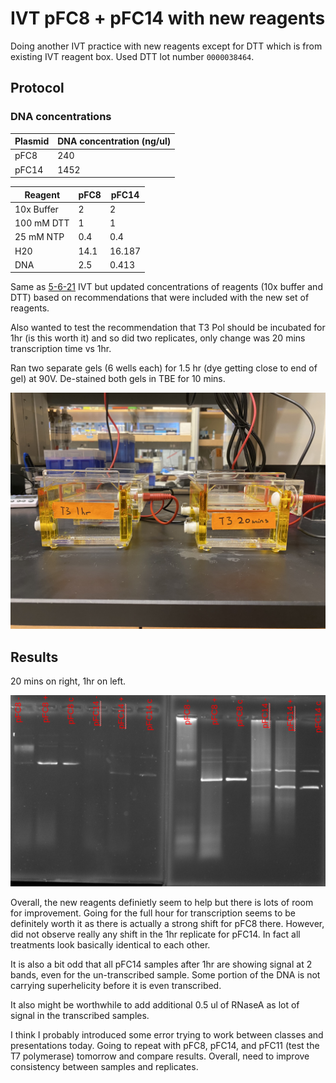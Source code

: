 # IVT pFC8 + pFC14 with new reagents

Doing another IVT practice with new reagents except for DTT which
is from existing IVT reagent box. Used DTT lot number `0000038464`.

## Protocol

### DNA concentrations

| Plasmid | DNA concentration (ng/ul) |
| ------- | ------------------------- |
|  pFC8   |           240             |
| pFC14   |           1452            |


|  Reagent  |     pFC8   |   pFC14    |
| --------- | ---------- | ---------  |
| 10x Buffer |     2      |     2      |
| 100 mM DTT|     1      |     1      |
| 25 mM NTP |    0.4     |     0.4    |
|    H20    |    14.1    |     16.187 |
|    DNA    |    2.5     |   0.413    |

Same as [5-6-21](5-6-21.md) IVT but updated concentrations
of reagents (10x buffer and DTT) based on recommendations that
were included with the new set of reagents.

Also wanted to test the recommendation that T3 Pol should be
incubated for 1hr (is this worth it) and so did two replicates, only change was 20 mins transcription time vs 1hr.

Ran two separate gels (6 wells each) for 1.5 hr (dye getting close to end of gel) at 90V. De-stained both gels in TBE for 10 mins. 

![](images/running_gels_5-19-21.jpg)

## Results

20 mins on right, 1hr on left.

![](images/pfc8_pfc14_ivt_5-19-21.png)

Overall, the new reagents definietly seem to help but there is lots of room for improvement. Going for the full hour for transcription seems to be definitely worth it as there is actually
a strong shift for pFC8 there. However, did not observe really any shift in the 1hr replicate for pFC14. In fact all treatments look basically identical to each other.

It is also a bit odd that all pFC14 samples after 1hr are showing signal at 2 bands, even for the un-transcribed sample. Some portion of the DNA is not carrying superhelicity before it is even transcribed.


It also might be worthwhile to add additional 0.5 ul of RNaseA as lot of signal in the transcribed samples.

I think I probably introduced some error trying to work between classes and presentations today. Going to repeat with pFC8, pFC14, and pFC11 (test the T7 polymerase) tomorrow and compare results. Overall, need to improve consistency between samples and replicates.

